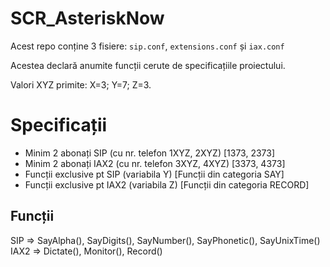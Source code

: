 # SCR_AsteriskNow
Acest repo conține 3 fisiere: `sip.conf`, `extensions.conf` și `iax.conf`

Acestea declară anumite funcții cerute de specificațiile proiectului.

Valori XYZ primite: X=3; Y=7; Z=3.

# Specificații
* Minim 2 abonați SIP (cu nr. telefon 1XYZ, 2XYZ) [1373, 2373]
* Minim 2 abonați IAX2 (cu nr. telefon 3XYZ, 4XYZ) [3373, 4373]
* Funcții exclusive pt SIP (variabila Y) [Funcții din categoria SAY]
* Funcții exclusive pt IAX2 (variabila Z) [Funcții din categoria RECORD]

## Funcții 
SIP => SayAlpha(), SayDigits(), SayNumber(), SayPhonetic(), SayUnixTime()
IAX2 => Dictate(), Monitor(), Record()
